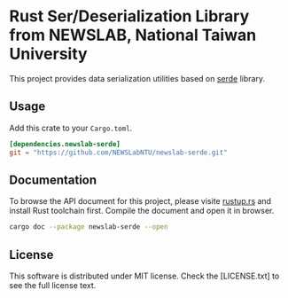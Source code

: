 # Rust Ser/Deserialization Library from NEWSLAB, National Taiwan University

This project provides data serialization utilities based
on [serde](https://serde.rs/) library.

## Usage

Add this crate to your `Cargo.toml`.

```toml
[dependencies.newslab-serde]
git = "https://github.com/NEWSLabNTU/newslab-serde.git"
```

## Documentation

To browse the API document for this project, please visite
[rustup.rs](https://rustup.rs/) and install Rust toolchain
first. Compile the document and open it in browser.

```bash
cargo doc --package newslab-serde --open
```

## License

This software is distributed under MIT license. Check the
[LICENSE.txt] to see the full license text.
